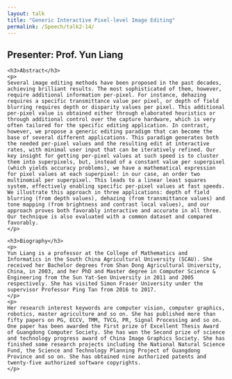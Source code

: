 ```yaml
---
layout: talk
title: "Generic Interactive Pixel-level Image Editing"
permalink: /Speech/talk2-14/
---
```


<div class="talk-container">
    <div class="talk-header">
        <h2>Presenter: Prof. Yun Liang</h2>
    </div>

    <h3>Abstract</h3>
    <p>
    Several image editing methods have been proposed in the past decades, achieving brilliant results. The most sophisticated of them, however, require additional information per-pixel. For instance, dehazing requires a specific transmittance value per pixel, or depth of field blurring requires depth or disparity values per pixel. This additional per-pixel value is obtained either through elaborated heuristics or through additional control over the capture hardware, which is very often tailored for the specific editing application. In contrast, however, we propose a generic editing paradigm that can become the base of several different applications. This paradigm generates both the needed per-pixel values and the resulting edit at interactive rates, with minimal user input that can be iteratively refined. Our key insight for getting per-pixel values at such speed is to cluster them into superpixels, but, instead of a constant value per superpixel (which yields accuracy problems), we have a mathematical expression for pixel values at each superpixel: in our case, an order two multinomial per superpixel. This leads to a linear least squares system, effectively enabling specific per-pixel values at fast speeds. We illustrate this approach in three applications: depth of field blurring (from depth values), dehazing (from transmittance values) and tone mapping (from brightness and contrast local values), and our approach proves both favorably interactive and accurate in all three. Our technique is also evaluated with a common dataset and compared favorably.
    </p>

    <h3>Biography</h3>
    <p>
    Yun Liang is a professor at the College of Mathematics and Informatics in the South China Agricultural University (SCAU). She received her Bachelor degrees from Shan Dong Agricultural University, China, in 2003, and her PhD and Master degree in Computer Science & Engineering from the Sun Yat-Sen University in 2011 and 2005 respectively. She has visited Simon Fraser University under the supervisor Professor Ping Tan from 2016 to 2017.
    </p>
    <p>
    Her research interest keywords are computer vision, computer graphics, robotics, master agriculture and so on. She has published more than fifty papers on PG, ECCV, TMM, TVCG, PR, Signal Processing and so on. One paper has been awarded the First prize of Excellent Thesis Award of Guangdong Computer Society. She has won the Second prize of science and technology progress award of China Image Graphics Society. She has finished some research projects including the National Natural Science Fund, the Science and Technology Planning Project of Guangdong Province and so on. She has obtained nine authorized patents and twenty-five authorized software copyrights.
    </p>
</div>
